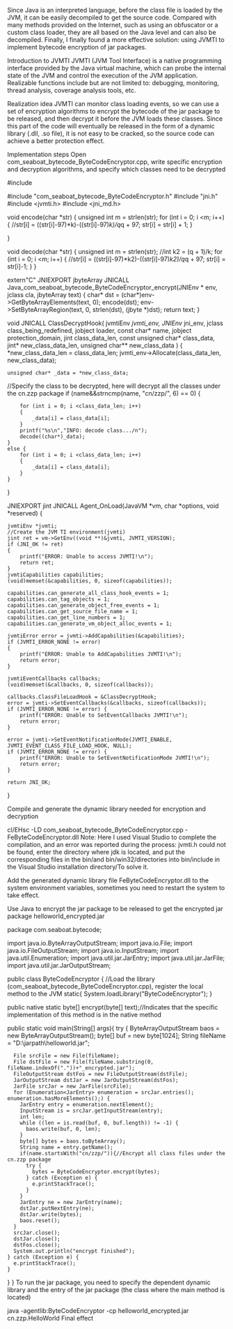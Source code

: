 Since Java is an interpreted language, before the class file is loaded by the JVM, it can be easily decompiled to get the source code. Compared with many methods provided on the Internet, such as using an obfuscator or a custom class loader, they are all based on the Java level and can also be decompiled. Finally, I finally found a more effective solution: using JVMTI to implement bytecode encryption of jar packages.

Introduction to JVMTI
JVMTI (JVM Tool Interface) is a native programming interface provided by the Java virtual machine, which can probe the internal state of the JVM and control the execution of the JVM application. Realizable functions include but are not limited to: debugging, monitoring, thread analysis, coverage analysis tools, etc.

Realization idea
JVMTI can monitor class loading events, so we can use a set of encryption algorithms to encrypt the bytecode of the jar package to be released, and then decrypt it before the JVM loads these classes. Since this part of the code will eventually be released in the form of a dynamic library (.dll, .so file), it is not easy to be cracked, so the source code can achieve a better protection effect.

Implementation steps
Open com_seaboat_bytecode_ByteCodeEncryptor.cpp, write specific encryption and decryption algorithms, and specify which classes need to be decrypted

#include <iostream>

#include "com_seaboat_bytecode_ByteCodeEncryptor.h"
#include "jni.h"
#include <jvmti.h>
#include <jni_md.h>


void encode(char *str)
{
	unsigned int m = strlen(str);
	for (int i = 0; i <m; i++)
	{
		//str[i] = ((str[i]-97)*k)-((str[i]-97)*k)/q*q + 97;
		str[i] = str[i] + 1;
	}

}

void decode(char *str)
{
	unsigned int m = strlen(str);
	//int k2 = (q + 1)/k;
	for (int i = 0; i <m; i++)
	{
		//str[i] = ((str[i]-97)*k2)-((str[i]-97)*k2)/q*q + 97;
		str[i] = str[i]-1;
	}
}


extern"C" JNIEXPORT jbyteArray JNICALL
Java_com_seaboat_bytecode_ByteCodeEncryptor_encrypt(JNIEnv * env, jclass cla, jbyteArray text)
{
	char* dst = (char*)env->GetByteArrayElements(text, 0);
	encode(dst);
	env->SetByteArrayRegion(text, 0, strlen(dst), (jbyte *)dst);
	return text;
}


void JNICALL ClassDecryptHook(
	jvmtiEnv *jvmti_env,
	JNIEnv* jni_env,
	jclass class_being_redefined,
	jobject loader,
	const char* name,
	jobject protection_domain,
	jint class_data_len,
	const unsigned char* class_data,
	jint* new_class_data_len,
	unsigned char** new_class_data
	)
{  
	*new_class_data_len = class_data_len;
	jvmti_env->Allocate(class_data_len, new_class_data);

	unsigned char* _data = *new_class_data;

   //Specify the class to be decrypted, here will decrypt all the classes under the cn.zzp package
	if (name&&strncmp(name, "cn/zzp/", 6) == 0) {

		for (int i = 0; i <class_data_len; i++)
		{
			_data[i] = class_data[i];
		}
		printf("%s\n","INFO: decode class.../n");
		decode((char*)_data);
	}
	else {
		for (int i = 0; i <class_data_len; i++)
		{
			_data[i] = class_data[i];
		}
	}

}

JNIEXPORT jint JNICALL Agent_OnLoad(JavaVM *vm, char *options, void *reserved)
{

	jvmtiEnv *jvmti;
	//Create the JVM TI environment(jvmti)
	jint ret = vm->GetEnv((void **)&jvmti, JVMTI_VERSION);
	if (JNI_OK != ret)
	{
		printf("ERROR: Unable to access JVMTI!\n");
		return ret;
	}
	jvmtiCapabilities capabilities;
	(void)memset(&capabilities, 0, sizeof(capabilities));

	capabilities.can_generate_all_class_hook_events = 1;
	capabilities.can_tag_objects = 1;
	capabilities.can_generate_object_free_events = 1;
	capabilities.can_get_source_file_name = 1;
	capabilities.can_get_line_numbers = 1;
	capabilities.can_generate_vm_object_alloc_events = 1;

	jvmtiError error = jvmti->AddCapabilities(&capabilities);
	if (JVMTI_ERROR_NONE != error)
	{
		printf("ERROR: Unable to AddCapabilities JVMTI!\n");
		return error;
	}

	jvmtiEventCallbacks callbacks;
	(void)memset(&callbacks, 0, sizeof(callbacks));

	callbacks.ClassFileLoadHook = &ClassDecryptHook;
	error = jvmti->SetEventCallbacks(&callbacks, sizeof(callbacks));
	if (JVMTI_ERROR_NONE != error) {
		printf("ERROR: Unable to SetEventCallbacks JVMTI!\n");
		return error;
	}

	error = jvmti->SetEventNotificationMode(JVMTI_ENABLE, JVMTI_EVENT_CLASS_FILE_LOAD_HOOK, NULL);
	if (JVMTI_ERROR_NONE != error) {
		printf("ERROR: Unable to SetEventNotificationMode JVMTI!\n");
		return error;
	}

	return JNI_OK;
}

Compile and generate the dynamic library needed for encryption and decryption

cl/EHsc -LD com_seaboat_bytecode_ByteCodeEncryptor.cpp -FeByteCodeEncryptor.dll
Note: Here I used Visual Studio to complete the compilation, and an error was reported during the process: jvmti.h could not be found, enter the directory where jdk is located, and put the corresponding files in the bin/and bin/win32/directories into bin/include in the Visual Studio installation directory/To solve it.

Add the generated dynamic library file FeByteCodeEncryptor.dll to the system environment variables, sometimes you need to restart the system to take effect.

Use Java to encrypt the jar package to be released to get the encrypted jar package helloworld_encrypted.jar

package com.seaboat.bytecode;

import java.io.ByteArrayOutputStream;
import java.io.File;
import java.io.FileOutputStream;
import java.io.InputStream;
import java.util.Enumeration;
import java.util.jar.JarEntry;
import java.util.jar.JarFile;
import java.util.jar.JarOutputStream;

public class ByteCodeEncryptor {
//Load the library (com_seaboat_bytecode_ByteCodeEncryptor.cpp), register the local method to the JVM
  static{
    System.loadLibrary("ByteCodeEncryptor");
  }
  
  public native static byte[] encrypt(byte[] text);//Indicates that the specific implementation of this method is in the native method

  public static void main(String[] args){
    try {
      ByteArrayOutputStream baos = new ByteArrayOutputStream();
      byte[] buf = new byte[1024];
      String fileName = "D:\\jarpath\\helloworld.jar";

      File srcFile = new File(fileName);
      File dstFile = new File(fileName.substring(0, fileName.indexOf("."))+"_encrypted.jar");
      FileOutputStream dstFos = new FileOutputStream(dstFile);
      JarOutputStream dstJar = new JarOutputStream(dstFos);
      JarFile srcJar = new JarFile(srcFile);
      for (Enumeration<JarEntry> enumeration = srcJar.entries(); enumeration.hasMoreElements();) {
        JarEntry entry = enumeration.nextElement();
        InputStream is = srcJar.getInputStream(entry);
        int len;
        while ((len = is.read(buf, 0, buf.length)) != -1) {
          baos.write(buf, 0, len);
        }
        byte[] bytes = baos.toByteArray();
        String name = entry.getName();
        if(name.startsWith("cn/zzp/")){//Encrypt all class files under the cn.zzp package
          try {
            bytes = ByteCodeEncryptor.encrypt(bytes);
          } catch (Exception e) {
            e.printStackTrace();
          }
        }
        JarEntry ne = new JarEntry(name);
        dstJar.putNextEntry(ne);
        dstJar.write(bytes);
        baos.reset();
      }
      srcJar.close();
      dstJar.close();
      dstFos.close();
      System.out.println("encrypt finished");
    } catch (Exception e) {
      e.printStackTrace();
    }
  }
}
To run the jar package, you need to specify the dependent dynamic library and the entry of the jar package (the class where the main method is located)

java -agentlib:ByteCodeEncryptor -cp helloworld_encrypted.jar cn.zzp.HelloWorld
Final effect
